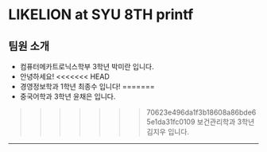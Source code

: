 # LIKELION at SYU 8TH printf
## 팀원 소개
- 컴퓨터메카트로닉스학부 3학년 박미란 입니다.
- 안녕하세요!
<<<<<<< HEAD
- 경영정보학과 1학년 최종수 입니다!
=======
- 중국어학과 3학년 윤채은 입니다.
>>>>>>> 70623e496da1f3b18608a86bde65e1da31fc0109
보건관리학과 3학년 김지우 입니다.
---------------
